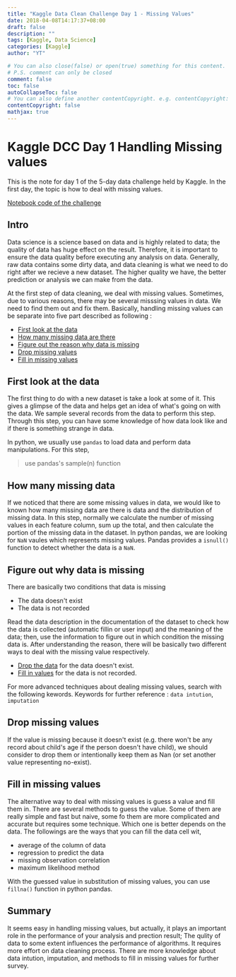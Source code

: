 ```yaml
---
title: "Kaggle Data Clean Challenge Day 1 - Missing Values"
date: 2018-04-08T14:17:37+08:00
draft: false
description: ""
tags: [Kaggle, Data Science]
categories: [Kaggle]
author: "YT"

# You can also close(false) or open(true) something for this content.
# P.S. comment can only be closed
comment: false
toc: false
autoCollapseToc: false
# You can also define another contentCopyright. e.g. contentCopyright: "This is another copyright."
contentCopyright: false
mathjax: true
---
```


Kaggle DCC Day 1 Handling Missing values
===
This is the note for day 1 of the 5-day data challenge held by Kaggle. In the first day, the topic is how to deal with missing values.

[Notebook code of the challenge](https://www.kaggle.com/tangsttw/data-cleaning-challenge-handling-missing-values)

## Intro
Data science is a science based on data and is highly related to data; the quality of data has huge effect on the result. Therefore, it is important to ensure the data quality before executing any analysis on data.
Generally, raw data contains some dirty data, and data cleaning is what we need to do right after we recieve a new dataset. The higher quality we have, the better prediction or analysis we can make from the data.

At the first step of data cleaning, we deal with missing values. Sometimes, due to various reasons, there may be several misssing values in data. We need to find them out and fix them.
Basically, handling missing values can be separate into five part described as following :

- [First look at the data](#First-look-at-the-data)
- [How many missing data are there](#How-many-missing-data)
- [Figure out the reason why data is missing](#Figure-out-why-data-is-missing)
- [Drop missing values](#Drop-missing-values)
- [Fill in missing values](#Fill-in-missing-values)


## First look at the data
The first thing to do with a new dataset is take a look at some of it. This gives a glimpse of the data and helps get an idea of what's going on with the data. We sample several records from the data to perform this step.
Through this step, you can have some knowledge of how data look like and if there is something strange in data.

In python, we usually use `pandas` to load data and perform data manipulations. For this step,
> use pandas's sample(n) function


## How many missing data
If we noticed that there are some missing values in data, we would like to known how many missing data are there is data and the distribution of missing data. In this step, normally we calculate the number of missing values in each feature column, sum up the total, and then calculate the portion of the missing data in the dataset.
In python pandas, we are looking for `NaN` vaules which represents missing values. Pandas provides a `isnull()` function to detect whether the data is a `NaN`.


## Figure out why data is missing
There are basically two conditions that data is missing
- The data doesn't exist
- The data is not recorded

Read the data description in the documentation of the dataset to check how the data is collected (automatic fillin or user input) and the meaning of the data; then, use the information to figure out in which condition the missing data is. After understanding the reason, there will be basically two different ways to deal with the missing value respectively.
- [Drop the data](#Drop-missing-values) for the data doesn't exist.
- [Fill in values](#Fill-in-missing-values) for the data is not recorded.

For more advanced techniques about dealing missing values, search with the following kewords.
Keywords for further reference : `data intution`, `imputation`

## Drop missing values
If the value is missing because it doesn't exist (e.g. there won't be any record about child's age if the person doesn't have child), we should consider to drop them or intentionally keep them as Nan (or set another value representing no-exist).

## Fill in missing values
The alternative way to deal with missing values is guess a value and fill them in.
There are several methods to guess the value. Some of them are really simple and fast but naive, some fo them are more complicated and accurate but requires some technique. Which one is better depends on the data. The followings are the ways that you can fill the data cell wit,
* average of the column of data
* regression to predict the data
* missing observation correlation
* maximum likelihood method

With the guessed value in substitution of missing values, you can use `fillna()` function in python pandas.


## Summary
It seems easy in handling missing values, but actually, it plays an important role in the performance of your analysis and prection result; The qulity of data to some extent influences the performance of algorithms. It requires more effort on data cleaning process.
There are more knowledge about data intution, imputation, and methods to fill in missing values for further survey.

